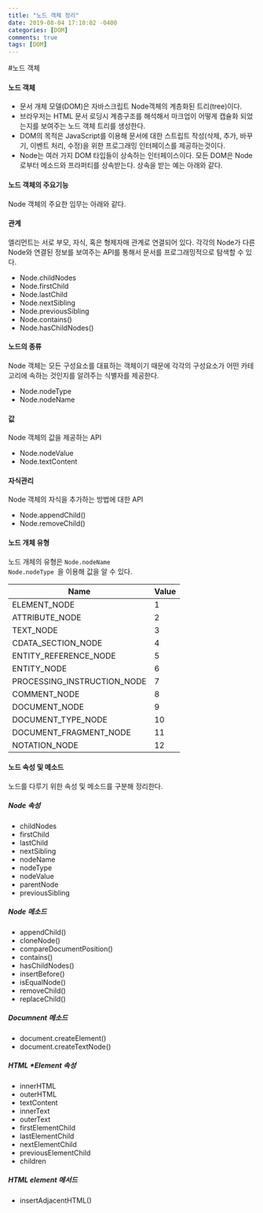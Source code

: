 ```yaml
---
title: "노드 객체 정리"
date: 2019-08-04 17:10:02 -0400
categories: [DOM]
comments: true
tags: [DOM]
---
```

#노드 객체

#### 노드 객체
- 문서 개체 모델(DOM)은 자바스크립트 Node객체의 계층화된 트리(tree)이다.  
- 브라우저는 HTML 문서 로딩시 계층구조를 해석해서 마크업이 어떻게 캡슐화 되었는지를 보여주는 노드 객체 트리를 생성한다.    
- DOM의 목적은 JavaScript를 이용해 문서에 대한 스트립트 작성(삭제, 추가, 바꾸기, 이벤트 처리, 수정)을 위한 프로그래밍 인터페이스를 제공하는것이다.  
- Node는 여러 가지 DOM 타입들이 상속하는 인터페이스이다. 모든 DOM은 Node로부터 메소드와 프라퍼티를 상속받는다. 상속을 받는 예는 아래와 같다.  

#### 노드 객체의 주요기능
Node 객체의 주요한 임무는 아래와 같다.  

#### 관계
엘리먼트는 서로 부모, 자식, 혹은 형제자매 관계로 연결되어 있다. 각각의 Node가 다른 Node와 연결된 정보를 보여주는 API를 통해서 문서를 프로그래밍적으로 탐색할 수 있다.  

- Node.childNodes
- Node.firstChild
- Node.lastChild
- Node.nextSibling
- Node.previousSibling
- Node.contains()
- Node.hasChildNodes()  

#### 노드의 종류
Node 객체는 모든 구성요소를 대표하는 객체이기 때문에 각각의 구성요소가 어떤 카테고리에 속하는 것인지를 알려주는 식별자를 제공한다.  

- Node.nodeType
- Node.nodeName  

#### 값
Node 객체의 값을 제공하는 API  

- Node.nodeValue
- Node.textContent  

#### 자식관리
Node 객체의 자식을 추가하는 방법에 대한 API  

- Node.appendChild()
- Node.removeChild()  
  
#### 노드 개체 유형
노드 개체의 유형은 <code>Node.nodeName <br>Node.nodeType </code>을 이용해 값을 알 수 있다.  

| Name                        | Value |
|-----------------------------|-------|
| ELEMENT_NODE                | 1     |
| ATTRIBUTE_NODE              | 2     |
| TEXT_NODE                   | 3     |
| CDATA_SECTION_NODE          | 4     |
| ENTITY_REFERENCE_NODE       | 5     |
| ENTITY_NODE                 | 6     |
| PROCESSING_INSTRUCTION_NODE | 7     |
| COMMENT_NODE                | 8     |
| DOCUMENT_NODE               | 9     |
| DOCUMENT_TYPE_NODE          | 10    |
| DOCUMENT_FRAGMENT_NODE      | 11    |
| NOTATION_NODE               | 12    |  

#### 노드 속성 및 메소드
노드를 다루기 위한 속성 및 메소드를 구분해 정리한다.  

##### Node 속성  

- childNodes
- firstChild
- lastChild
- nextSibling
- nodeName
- nodeType
- nodeValue
- parentNode
- previousSibling  

  
##### Node 메소드  

- appendChild()
- cloneNode()
- compareDocumentPosition()
- contains()
- hasChildNodes()
- insertBefore()
- isEqualNode()
- removeChild()
- replaceChild()  

  
##### Documnent 메소드  

- document.createElement()
- document.createTextNode()  

  
##### HTML *Element 속성  

- innerHTML
- outerHTML
- textContent
- innerText
- outerText
- firstElementChild
- lastElementChild
- nextElementChild
- previousElementChild
- children  


##### HTML element 메서드  

- insertAdjacentHTML()  

